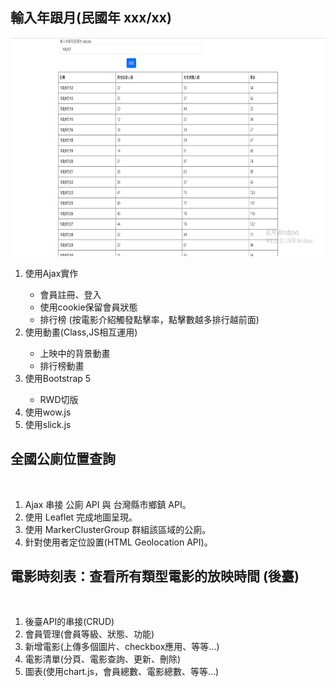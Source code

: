 <h2>輸入年跟月(民國年 xxx/xx)</h2>
<img src="img/螢幕擷取畫面 2023-04-09 214229.png" height="350" alt="">
<ol>
<li>使用Ajax實作</li>
<ul>
<li>會員註冊、登入</li>
<li>使用cookie保留會員狀態</li>
<li>排行榜&nbsp;(按電影介紹觸發點擊率，點擊數越多排行越前面)</li>
</ul>
<li>使用動畫(Class,JS相互運用)</li>
<ul>
<li>上映中的背景動畫</li>
<li>排行榜動畫</li>
</ul>
<li>使用Bootstrap 5</li>
<ul>
<li>RWD切版</li>
</ul>
<li>使用wow.js</li>
<li>使用slick.js</li>
</ol>
<h2>全國公廁位置查詢</h2>
<img src="img/map.jpg" height="350" alt="">
<ol>
<li>Ajax 串接 公廁 API  與 台灣縣市鄉鎮 API。</li>
<li>使用 Leaflet 完成地圖呈現。</li>
<li>使用 MarkerClusterGroup 群組該區域的公廁。</li>
<li>針對使用者定位設置(HTML Geolocation API)。</li>
</ol>
<h2>電影時刻表：查看所有類型電影的放映時間 (後臺)</h2>
<img src="img/back-end.jpg" height="350" alt="">
<ol>
<li>後臺API的串接(CRUD)</li>
<li> 會員管理(會員等級、狀態、功能)</li>
<li>新增電影(上傳多個圖片、checkbox應用、等等...)</li>
<li>電影清單(分頁、電影查詢、更新、刪除)</li>
<li>圖表(使用chart.js，會員總數、電影總數、等等...)</li>
</ol>


